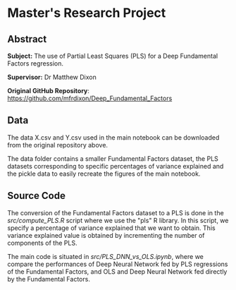 # Master's Research Project

## Abstract 
**Subject:** The use of Partial Least Squares (PLS) for a Deep Fundamental Factors regression.

**Supervisor:** Dr Matthew Dixon

**Original GitHub Repository**: https://github.com/mfrdixon/Deep_Fundamental_Factors

## Data
The data X.csv and Y.csv used in the main notebook can be downloaded from the original repository above.

The data folder contains a smaller Fundamental Factors dataset, the PLS datasets corresponding to specific percentages of variance explained and the pickle data to easily recreate the figures of the main notebook.

## Source Code
The conversion of the Fundamental Factors dataset to a PLS is done in the _src/compute_PLS.R_ script where we use the "pls" R library. In this script, we specify a percentage of variance explained that we want to obtain. This variance explained value is obtained by incrementing the number of components of the PLS.

The main code is situated in _src/PLS_DNN_vs_OLS.ipynb_, where we compare the performances of Deep Neural Network fed by PLS regressions of the Fundamental Factors, and OLS and Deep Neural Network fed directly by the Fundamental Factors.
